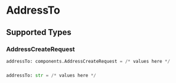 # AddressTo


## Supported Types

### AddressCreateRequest

```python
addressTo: components.AddressCreateRequest = /* values here */
```

### 

```python
addressTo: str = /* values here */
```

